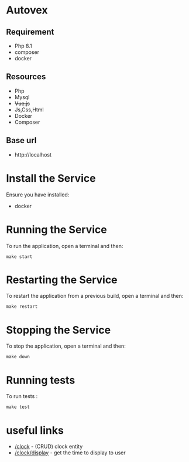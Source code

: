 # Autovex

## Requirement
- Php 8.1
- composer
- docker

## Resources
- Php
- Mysql
- ~~Vue.js~~
- Js,Css,Html
- Docker
- Composer

## Base url
- http://localhost

# Install the Service
Ensure you have installed:
- docker

# Running the Service
To run the application, open a terminal and then:

	make start

# Restarting the Service
To restart the application from a previous build, open a terminal and  then:

	make restart

# Stopping the Service
To stop the application, open a terminal and  then:

	make down


# Running tests
To run tests :

	make test


# useful links
- [/clock]() - (CRUD) clock entity
- [/clock/display]() - get the time to display to user

